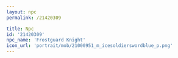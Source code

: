 ```yaml
---
layout: npc
permalink: /21420309

title: Npc
id: '21420309'
npc_name: 'Frostguard Knight'
icon_url: 'portrait/mob/21000951_m_icesoldierswordblue_p.png'
---
```


